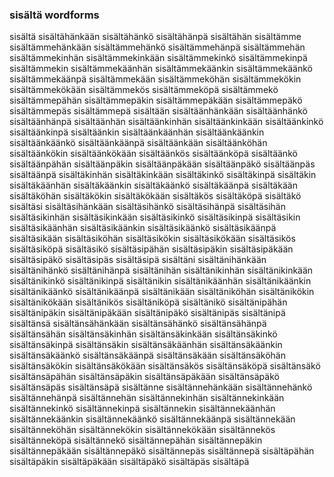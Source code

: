 
### sisältä wordforms

sisältä
sisältähänkään
sisältähänkö
sisältähänpä
sisältähän
sisältämme
sisältämmehänkään
sisältämmehänkö
sisältämmehänpä
sisältämmehän
sisältämmekinhän
sisältämmekinkään
sisältämmekinkö
sisältämmekinpä
sisältämmekin
sisältämmekäänhän
sisältämmekäänkin
sisältämmekäänkö
sisältämmekäänpä
sisältämmekään
sisältämmeköhän
sisältämmekökin
sisältämmekökään
sisältämmekös
sisältämmeköpä
sisältämmekö
sisältämmepähän
sisältämmepäkin
sisältämmepäkään
sisältämmepäkö
sisältämmepäs
sisältämmepä
sisältään
sisältäänhänkään
sisältäänhänkö
sisältäänhänpä
sisältäänhän
sisältäänkinhän
sisältäänkinkään
sisältäänkinkö
sisältäänkinpä
sisältäänkin
sisältäänkäänhän
sisältäänkäänkin
sisältäänkäänkö
sisältäänkäänpä
sisältäänkään
sisältäänköhän
sisältäänkökin
sisältäänkökään
sisältäänkös
sisältäänköpä
sisältäänkö
sisältäänpähän
sisältäänpäkin
sisältäänpäkään
sisältäänpäkö
sisältäänpäs
sisältäänpä
sisältäkinhän
sisältäkinkään
sisältäkinkö
sisältäkinpä
sisältäkin
sisältäkäänhän
sisältäkäänkin
sisältäkäänkö
sisältäkäänpä
sisältäkään
sisältäköhän
sisältäkökin
sisältäkökään
sisältäkös
sisältäköpä
sisältäkö
sisältäsi
sisältäsihänkään
sisältäsihänkö
sisältäsihänpä
sisältäsihän
sisältäsikinhän
sisältäsikinkään
sisältäsikinkö
sisältäsikinpä
sisältäsikin
sisältäsikäänhän
sisältäsikäänkin
sisältäsikäänkö
sisältäsikäänpä
sisältäsikään
sisältäsiköhän
sisältäsikökin
sisältäsikökään
sisältäsikös
sisältäsiköpä
sisältäsikö
sisältäsipähän
sisältäsipäkin
sisältäsipäkään
sisältäsipäkö
sisältäsipäs
sisältäsipä
sisältäni
sisältänihänkään
sisältänihänkö
sisältänihänpä
sisältänihän
sisältänikinhän
sisältänikinkään
sisältänikinkö
sisältänikinpä
sisältänikin
sisältänikäänhän
sisältänikäänkin
sisältänikäänkö
sisältänikäänpä
sisältänikään
sisältäniköhän
sisältänikökin
sisältänikökään
sisältänikös
sisältäniköpä
sisältänikö
sisältänipähän
sisältänipäkin
sisältänipäkään
sisältänipäkö
sisältänipäs
sisältänipä
sisältänsä
sisältänsähänkään
sisältänsähänkö
sisältänsähänpä
sisältänsähän
sisältänsäkinhän
sisältänsäkinkään
sisältänsäkinkö
sisältänsäkinpä
sisältänsäkin
sisältänsäkäänhän
sisältänsäkäänkin
sisältänsäkäänkö
sisältänsäkäänpä
sisältänsäkään
sisältänsäköhän
sisältänsäkökin
sisältänsäkökään
sisältänsäkös
sisältänsäköpä
sisältänsäkö
sisältänsäpähän
sisältänsäpäkin
sisältänsäpäkään
sisältänsäpäkö
sisältänsäpäs
sisältänsäpä
sisältänne
sisältännehänkään
sisältännehänkö
sisältännehänpä
sisältännehän
sisältännekinhän
sisältännekinkään
sisältännekinkö
sisältännekinpä
sisältännekin
sisältännekäänhän
sisältännekäänkin
sisältännekäänkö
sisältännekäänpä
sisältännekään
sisältänneköhän
sisältännekökin
sisältännekökään
sisältännekös
sisältänneköpä
sisältännekö
sisältännepähän
sisältännepäkin
sisältännepäkään
sisältännepäkö
sisältännepäs
sisältännepä
sisältäpähän
sisältäpäkin
sisältäpäkään
sisältäpäkö
sisältäpäs
sisältäpä

